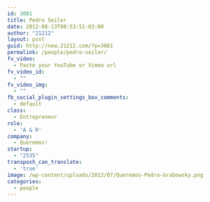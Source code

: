 ```yaml
---
id: 3081
title: Pedro Seiler
date: 2012-08-13T00:53:51-03:00
author: "21212"
layout: post
guid: http://new.21212.com/?p=3081
permalink: /people/pedro-seiler/
fv_video:
  - Paste your YouTube or Vimeo url
fv_video_id:
  - ""
fv_video_img:
  - ""
fb_social_plugin_settings_box_comments:
  - default
class:
  - Entrepreneur
role:
  - 'A & R'
company:
  - Queremos!
startup:
  - "2535"
transposh_can_translate:
  - 'true'
image: /wp-content/uploads/2012/07/Queremos-Pedro-Grabowsky.png
categories:
  - people
---
```

